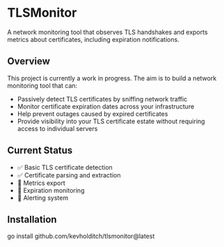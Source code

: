 # TLSMonitor

A network monitoring tool that observes TLS handshakes and exports metrics about certificates, including expiration notifications.

## Overview

This project is currently a work in progress. The aim is to build a network monitoring tool that can:

- Passively detect TLS certificates by sniffing network traffic
- Monitor certificate expiration dates across your infrastructure
- Help prevent outages caused by expired certificates
- Provide visibility into your TLS certificate estate without requiring access to individual servers

## Current Status

- ✅ Basic TLS certificate detection
- ✅ Certificate parsing and extraction
- 🚧 Metrics export
- 🚧 Expiration monitoring
- 🚧 Alerting system

## Installation

go install github.com/kevholditch/tlsmonitor@latest
